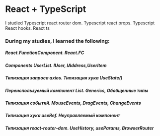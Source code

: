 # React + TypeScript


I studied Typescript react router dom. Typescript react props. Typescript React hooks. React ts

### During my studies, I learned the following:
 ##### React.FunctionComponent. React.FC
 ##### Components UserList. IUser, IAddress,UserItem
 ##### Типизация запроса axios. Типизация хука UseState()
 ##### Переиспользуемый компонент List. Generics, Обобщенные типы
 ##### Типизация событий. MouseEvents, DragEvents, ChangeEvents
 ##### Типизация хука useRef. Неуправляемый компонент
 ##### Типизация react-router-dom. UseHistory, useParams, BrowserRouter

